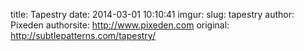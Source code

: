 title: Tapestry
date: 2014-03-01 10:10:41
imgur: 
slug: tapestry
author: Pixeden
authorsite: http://www.pixeden.com
original: http://subtlepatterns.com/tapestry/
